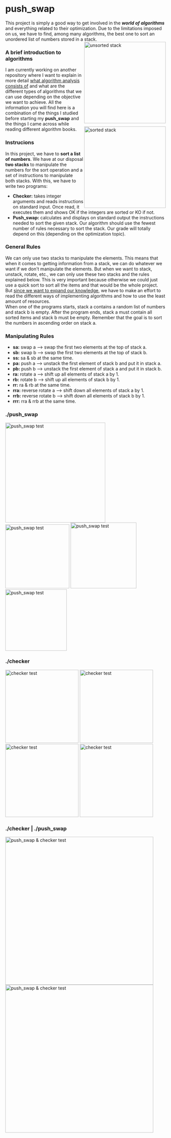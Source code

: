 # push_swap
This project is simply a good way to get involved in the **_world of algorithms_** and everything related to their optimization. Due to the limitations imposed on us, we have to find, among many algorithms, the best one to sort an unordered list of numbers stored in a stack.<br>
<img width="256" align="right" alt="unsorted stack" src="https://user-images.githubusercontent.com/74931024/117662329-b89ac800-b19f-11eb-8812-983cdd1089da.png">

### A brief introduction to algorithms
I am currently working on another repository where I want to explain in more detail [what algorithm analysis consists of](https://github.com/pgomez-a/algorithms) and what are the different types of algorithms that we can use depending on the objective we want to achieve. All the information you will find here is a combination of the things I studied before starting my **push_swap** and the things I came across while reading different algorithm books.
<img width="256" align="right" alt="sorted stack" src="https://user-images.githubusercontent.com/74931024/117662466-e1bb5880-b19f-11eb-98db-e7e63aebd496.png">

### Instrucions
In this project, we have to **sort a list of numbers**. We have at our disposal **two stacks** to manipulate the numbers for the sort operation and a set of instructions to manipulate both stacks. With this, we have to write two programs:
* **Checker:** takes integer arguments and reads instructions on standard input. Once read, it executes them and shows OK if the integers are sorted or KO if not.
* **Push_swap:** calculates and displays on standard output the instructions needed to sort the given stack. Our algorithm should use the fewest number of rules necessary to sort the stack. Our grade will totally depend on this (depending on the optimization topic).

### General Rules
We can only use two stacks to manipulate the elements. This means that when it comes to getting information from a stack, we can do whatever we want if we don't manipulate the elements. But when we want to stack, unstack, rotate, etc., we can only use these two stacks and the rules explained below. This is very important because otherwise we could just use a quick sort to sort all the items and that would be the whole project. But [since we want to expand our knowledge](https://www.goodreads.com/book/show/22847284-grokking-algorithms-an-illustrated-guide-for-programmers-and-other-curio), we have to make an effort to read the different ways of implementing algorithms and how to use the least amount of resources.<br>
When one of the programs starts, stack a contains a random list of numbers and stack b is empty. After the program ends, stack a must contain all sorted items and stack b must be empty. Remember that the goal is to sort the numbers in ascending order on stack a.

### Manipulating Rules
* **sa:** swap a --> swap the first two elements at the top of stack a.
* **sb:** swap b --> swap the first two elements at the top of stack b.
* **ss:** sa & sb at the same time.
* **pa:** push a --> unstack the first element of stack b and put it in stack a.
* **pb:** push b --> unstack the first element of stack a and put it in stack b.
* **ra:** rotate a --> shift up all elements of stack a by 1.
* **rb:** rotate b --> shift up all elements of stack b by 1.
* **rr:** ra & rb at the same time.
* **rra:** reverse rotate a --> shift down all elements of stack a by 1.
* **rrb:** reverse rotate b --> shift down all elements of stack b by 1.
* **rrr:** rra & rrb at the same time.

### ./push_swap
<img width="314" alt="push_swap test" src="https://user-images.githubusercontent.com/74931024/117660046-f64a2180-b19c-11eb-875d-4bb07717742a.png"> <img width="201" alt="push_swap test" src="https://user-images.githubusercontent.com/74931024/117659565-64daaf80-b19c-11eb-9a49-9f704ba2fefd.png"> <img width="207" alt="push_swap test" src="https://user-images.githubusercontent.com/74931024/117659652-80de5100-b19c-11eb-867e-e622a653e3b4.png"> <img width="193" alt="push_swap test" src="https://user-images.githubusercontent.com/74931024/117660346-5a6ce580-b19d-11eb-84bc-70177a1e96e4.png">

### ./checker
<img width="230" alt="checker test" src="https://user-images.githubusercontent.com/74931024/117661163-4ecdee80-b19e-11eb-835e-6dd38b6f7cd2.png"> <img width="230" alt="checker test" src="https://user-images.githubusercontent.com/74931024/117660773-debf6880-b19d-11eb-8152-459b10b29faf.png"> <img width="230" alt="checker test" src="https://user-images.githubusercontent.com/74931024/117660951-0c0c1680-b19e-11eb-9916-ffe0dda9dce8.png"> <img width="230" alt="checker test" src="https://user-images.githubusercontent.com/74931024/117661044-28a84e80-b19e-11eb-875d-965d39632874.png">

### ./checker | ./push_swap
<img width="465" alt="push_swap & checker test" src="https://user-images.githubusercontent.com/74931024/117661820-24c8fc00-b19f-11eb-870d-f142f7b2b380.png"> <img width="465" alt="push_swap & checker test" src="https://user-images.githubusercontent.com/74931024/117661885-39a58f80-b19f-11eb-8c2f-f513036d7414.png">
